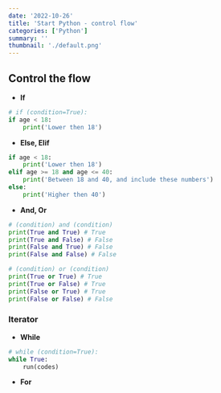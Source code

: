 ```yaml
---
date: '2022-10-26'
title: 'Start Python - control flow'
categories: ['Python']
summary: ''
thumbnail: './default.png'
---
```


## Control the flow

- **If**
```python
# if (condition=True):
if age < 18:
	print('Lower then 18')
```

- **Else, Elif**
```python
if age < 18:
	print('Lower then 18')
elif age >= 18 and age <= 40:
	print('Between 18 and 40, and include these numbers')
else: 
	print('Higher then 40')
```

- **And, Or**
```python
# (condition) and (condition)
print(True and True) # True
print(True and False) # False
print(False and True) # False
print(False and False) # False

# (condition) or (condition)
print(True or True) # True
print(True or False) # True
print(False or True) # True
print(False or False) # False
```

### Iterator
- **While**
```python
# while (condition=True):
while True:
	run(codes)
```

- **For**
```python

```

